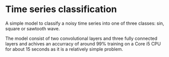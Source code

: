 # Time series classification

A simple model to classify a noisy time series into one of three classes: sin, square or sawtooth wave.

The model consist of two convolutional layers and three fully connected layers and achives an accurracy of around 99% training on a Core i5 CPU for about 15 seconds as it is a relatively simple problem.



